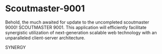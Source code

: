 # Scoutmaster-9001
Behold, the much awaited for update to the uncompleted scoutmaster 9000! SCOUTMASTER 9001. This application will efficiently facilitate synergistic utilization of next-generation scalable web technology with an unparalleled client-server architecture.

SYNERGY
